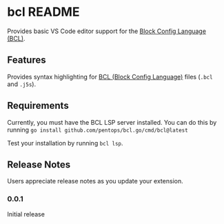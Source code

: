 # bcl README

Provides basic VS Code editor support for the [Block Config Language (BCL)](https://github.com/pentops/bcl.go).

## Features

Provides syntax highlighting for [BCL (Block Config Language)](https://github.com/pentops/bcl.go) files (`.bcl` and `.j5s`).

## Requirements

Currently, you must have the BCL LSP server installed. You can do this by running `go install github.com/pentops/bcl.go/cmd/bcl@latest`

Test your installation by running `bcl lsp`.

## Release Notes

Users appreciate release notes as you update your extension.

### 0.0.1

Initial release
